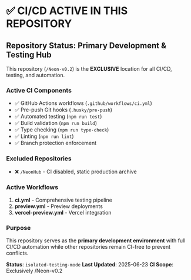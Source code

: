# ✅ CI/CD ACTIVE IN THIS REPOSITORY

## Repository Status: Primary Development & Testing Hub

This repository (`/Neon-v0.2`) is the **EXCLUSIVE** location for all CI/CD,
testing, and automation.

### Active CI Components

- ✅ GitHub Actions workflows (`.github/workflows/ci.yml`)
- ✅ Pre-push Git hooks (`.husky/pre-push`)
- ✅ Automated testing (`npm run test`)
- ✅ Build validation (`npm run build`)
- ✅ Type checking (`npm run type-check`)
- ✅ Linting (`npm run lint`)
- ✅ Branch protection enforcement

### Excluded Repositories

- ❌ `/NeonHub` - CI disabled, static production archive

### Active Workflows

1. **ci.yml** - Comprehensive testing pipeline
2. **preview.yml** - Preview deployments
3. **vercel-preview.yml** - Vercel integration

### Purpose

This repository serves as the **primary development environment** with full
CI/CD automation while other repositories remain CI-free to prevent conflicts.

**Status**: `isolated-testing-mode` **Last Updated**: 2025-06-23 **CI Scope**:
Exclusively /Neon-v0.2
